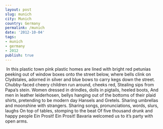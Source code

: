 ```yaml
---
layout: post
slug: munich
city: Munich
country: Germany
permalink: /munich
date: '2012-10-04'
tags:
- munich
- germany
- 2012
publish: true
---
```


<img class="beer-garten" src="../../img/munich/munich.jpg" alt="">
In this plastic town
pink plastic homes are lined with bright red petunias
peeking out of window boxes onto the street below,
where bells clink on Clydstales, adorned in silver and blue bows
to carry kegs down the street.
Chubby-faced cheery children run around, cheeks red,
Stealing sips from Papa’s stein.
Women dressed in drindles, dolls in pigtails, heeled boots,
And men in leather leiderhosen, bellys hanging out
of the bottoms of their plaid shirts,
pretending to be modern day Hansels and Gretels.
Sharing umbrellas and moonshine with strangers.
Sharing songs, pronunciations, words, slurs, laughs
On top of tables, stomping to the beat
Of five thousand drunk and happy people
Ein Prosit! Ein Prosit!
Bavaria welcomed us to it’s party with open arms.
